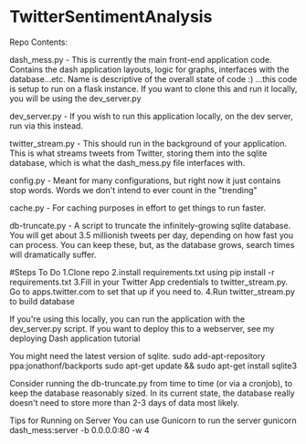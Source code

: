 # TwitterSentimentAnalysis
Repo Contents:

dash_mess.py - This is currently the main front-end application code. Contains the dash application layouts, logic for graphs, interfaces with the database...etc. Name is descriptive of the overall state of code :) ...this code is setup to run on a flask instance. If you want to clone this and run it locally, you will be using the dev_server.py

dev_server.py - If you wish to run this application locally, on the dev server, run via this instead.

twitter_stream.py - This should run in the background of your application. This is what streams tweets from Twitter, storing them into the sqlite database, which is what the dash_mess.py file interfaces with.

config.py - Meant for many configurations, but right now it just contains stop words. Words we don't intend to ever count in the "trending"

cache.py - For caching purposes in effort to get things to run faster.

db-truncate.py - A script to truncate the infinitely-growing sqlite database. You will get about 3.5 millionish tweets per day, depending on how fast you can process. You can keep these, but, as the database grows, search times will dramatically suffer.

#Steps To Do
1.Clone repo
2.install requirements.txt using pip install -r requirements.txt
3.Fill in your Twitter App credentials to twitter_stream.py. Go to apps.twitter.com to set that up if you need to.
4.Run twitter_stream.py to build database

If you're using this locally, you can run the application with the dev_server.py script. If you want to deploy this to a webserver, see my deploying Dash application tutorial

You might need the latest version of sqlite.
sudo add-apt-repository ppa:jonathonf/backports
sudo apt-get update && sudo apt-get install sqlite3

Consider running the db-truncate.py from time to time (or via a cronjob), to keep the database reasonably sized. In its current state, the database really doesn't need to store more than 2-3 days of data most likely.

Tips for Running on Server
You can use Gunicorn to run the server
gunicorn dash_mess:server -b 0.0.0.0:80 -w 4
